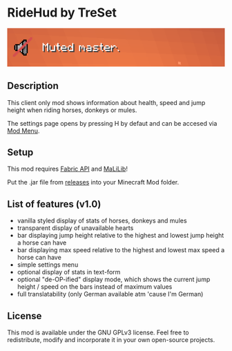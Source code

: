 # RideHud by TreSet

![Display of defaukt HUD settings](https://github.com/Tre5et/audio-hotkeys/blob/1.18/banner.png)

## Description

This client only mod shows information about health, speed and jump height when riding horses, donkeys or mules.

The settings page opens by pressing H by defaut and can be accesed via [Mod Menu](https://www.curseforge.com/minecraft/mc-mods/modmenu).

## Setup

This mod requires [Fabric API](https://www.curseforge.com/minecraft/mc-mods/fabric-api) and [MaLiLib](https://www.curseforge.com/minecraft/mc-mods/malilib)!

Put the .jar file from [releases](https://github.com/Tre5et/ridehud/releases) into your Minecraft Mod folder.

## List of features (v1.0)

- vanilla styled display of stats of horses, donkeys and mules
- transparent display of unavailable hearts
- bar displaying jump height relative to the highest and lowest jump height a horse can have
- bar displaying max speed relative to the highest and lowest max speed a horse can have
- simple settings menu
- optional display of stats in text-form
- optional "de-OP-ified" display mode, which shows the current jump height / speed on the bars instead of maximum values
- full translatability (only German available atm 'cause I'm German)

## License

This mod is available under the GNU GPLv3 license. Feel free to redistribute, modify and incorporate it in your own open-source projects.
